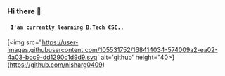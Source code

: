 ### Hi there 👋

#### ``` I'am currently learning B.Tech CSE..```

<!--
**nisharg9135/nisharg9135** is a ✨ _special_ ✨ repository because its `README.md` (this file) appears on your GitHub profile.

Here are some ideas to get you started:

- 🔭 I’m currently working on ...
- 🌱 I’m currently learning ...
- 👯 I’m looking to collaborate on ...
- 🤔 I’m looking for help with ...
- 💬 Ask me about ...
- 📫 How to reach me: ...
- 😄 Pronouns: ...
- ⚡ Fun fact: ...
-->

[<img src="https://user-images.githubusercontent.com/105531752/168414034-574009a2-ea02-4a03-bcc9-dd1290c1d9d9.svg' alt='github' height="40>]
(https://github.com/nisharg0409)

